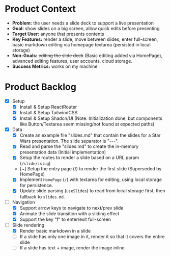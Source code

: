 # Product Context

*   **Problem:** the user needs a slide deck to support a live presentation
*   **Goal:** show slides on a big screen, allow quick edits before presenting
*   **Target User:** anyone that presents contents
*   **Key Features:** render a slide, move between slides, enter full-screen, basic markdown editing via homepage textarea (persisted in local storage)
*   **Non-Goals:** ~~editing the slide deck~~ (Basic editing added via HomePage), advanced editing features, user accounts, cloud storage.
*   **Success Metrics:** works on my machine

# Product Backlog

- [x] Setup
    - [x] Install & Setup ReactRouter
    - [x] Install & Setup TailwindCSS
    - [x] Install & Setup Shadcn/UI (Note: Initialization done, but components like Button/Textarea seem missing/not found at expected paths)
- [x] Data
    - [x] Create an example file "slides.md" that contain the slides for a Star Wars presentation. The slide separator is "---".
    - [x] Read and parse the "slides.md" to create the in-memory presentation data (Initial implementation)
    - [x] Setup the routes to render a slide based on a URL param (`/slide/:slug`)
    - [~] Setup the entry page (/) to render the first slide (Superseded by HomePage)
    - [x] Implement `HomePage` (`/`) with textarea for editing, using local storage for persistence.
    - [x] Update slide parsing (`useSlides`) to read from local storage first, then fallback to `slides.md`.
- [ ] Navigation
    - [x] Support arrow keys to navigate to next/prev slide
    - [x] Animate the slide transition with a sliding effect
    - [x] Support the key "f" to enter/exit full-screen
- [ ] Slide rendering
    - [x] Render basic markdown in a slide
    - [ ] If a slide has only one image in it, render it so that it covers the entire slide
    - [ ] If a slide has text + image, render the image inline